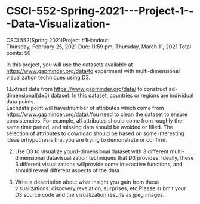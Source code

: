# CSCI-552-Spring-2021---Project-1---Data-Visualization-

CSCI 552(Spring 2021)Project #1Handout:  
Thursday, February 25, 2021
Due:  11:59 pm, Thursday, March 11, 2021
Total points:  50

In this project, you will use the datasets available at https://www.gapminder.org/data/to experiment with multi-dimensional visualization techniques using D3.

1.Extract  data  from  https://www.gapminder.org/data/  to  construct  ad-dimensional(d≥5) dataset. In this dataset, countries or regions are individual data points.  
Eachdata point will havednumber of attributes which come from https://www.gapminder.org/data/.You need to clean the dataset to ensure consistencies. For example, all attributes 
should come from roughly the same time period, and missing data should be avoided or filled.
The selection of attributes to download should be based on some interesting ideas orhypothesis that you are trying to demonstrate or confirm.


2.  Use D3 to visualize yourd-dimensional dataset with 3 different multi-dimensional datavisualization techniques that D3 provides. 
Ideally, these 3 different visualizations willprovide some interactive functions, and should reveal different aspects of the data.


3.  Write a description about what insight you gain from these visualizations: 
discovery,revelation, surprises, etc.Please submit your D3 source code and the visualization results as jpeg images.
